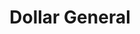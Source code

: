 ---
title: "Dollar General"
url: /lubbock/dollar-general-north-martin-luther-king-jr-boulevard/
shop: variety store
---